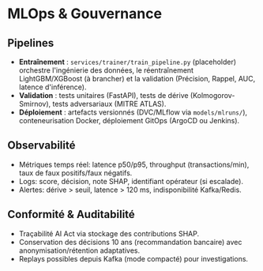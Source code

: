 # MLOps & Gouvernance

## Pipelines
- **Entraînement** : `services/trainer/train_pipeline.py` (placeholder) orchestre l'ingénierie des données, le réentraînement LightGBM/XGBoost (à brancher) et la validation (Précision, Rappel, AUC, latence d'inférence).
- **Validation** : tests unitaires (FastAPI), tests de dérive (Kolmogorov-Smirnov), tests adversariaux (MITRE ATLAS).
- **Déploiement** : artefacts versionnés (DVC/MLflow via `models/mlruns/`), conteneurisation Docker, déploiement GitOps (ArgoCD ou Jenkins).

## Observabilité
- Métriques temps réel: latence p50/p95, throughput (transactions/min), taux de faux positifs/faux négatifs.
- Logs: score, décision, note SHAP, identifiant opérateur (si escalade).
- Alertes: dérive > seuil, latence > 120 ms, indisponibilité Kafka/Redis.

## Conformité & Auditabilité
- Traçabilité AI Act via stockage des contributions SHAP.
- Conservation des décisions 10 ans (recommandation bancaire) avec anonymisation/rétention adaptatives.
- Replays possibles depuis Kafka (mode compacté) pour investigations.
